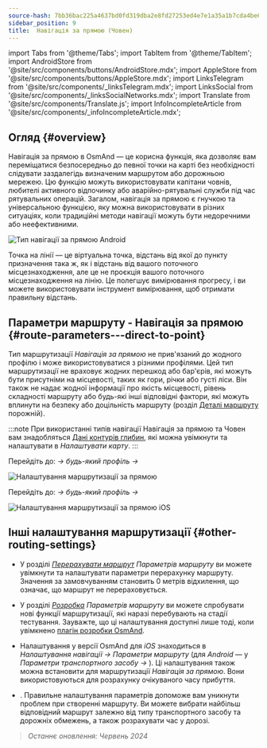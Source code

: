 ```yaml
---
source-hash: 7bb36bac225a4637bd0fd319dba2e8fd27253ed4e7e1a35a1b7cda4be6a24614
sidebar_position: 9
title:  Навігація за прямою (Човен)
---
```

import Tabs from '@theme/Tabs';
import TabItem from '@theme/TabItem';
import AndroidStore from '@site/src/components/buttons/AndroidStore.mdx';
import AppleStore from '@site/src/components/buttons/AppleStore.mdx';
import LinksTelegram from '@site/src/components/_linksTelegram.mdx';
import LinksSocial from '@site/src/components/_linksSocialNetworks.mdx';
import Translate from '@site/src/components/Translate.js';
import InfoIncompleteArticle from '@site/src/components/_infoIncompleteArticle.mdx';



## Огляд {#overview}

Навігація за прямою в OsmAnd — це корисна функція, яка дозволяє вам переміщатися безпосередньо до певної точки на карті без необхідності слідувати заздалегідь визначеним маршрутом або дорожньою мережею. Цю функцію можуть використовувати капітани човнів,
любителі активного відпочинку або аварійно-рятувальні служби під час рятувальних операцій. Загалом, навігація за прямою є гнучкою та універсальною функцією, яку можна використовувати в різних ситуаціях, коли традиційні методи навігації можуть бути недоречними або неефективними.

![Тип навігації за прямою Android](@site/static/img/navigation/boat/direct_navigation_type_android.png)

Точка на лінії — це віртуальна точка, відстань від якої до пункту призначення така ж, як і відстань від вашого поточного місцезнаходження, але це не проєкція вашого поточного місцезнаходження на лінію. Це полегшує вимірювання прогресу, і ви можете використовувати інструмент вимірювання, щоб отримати правильну відстань.


## Параметри маршруту - Навігація за прямою {#route-parameters---direct-to-point}

Тип маршрутизації *Навігація за прямою* не прив'язаний до жодного профілю і може використовуватися з різними профілями.
Цей тип маршрутизації не враховує жодних перешкод або бар'єрів, які можуть бути присутніми на місцевості, таких як гори, річки або густі ліси. Він також не надає жодної інформації про якість місцевості, рівень складності маршруту або будь-які інші відповідні фактори, які можуть вплинути на безпеку або доцільність маршруту (розділ [Деталі маршруту](../setup/route-details.md) порожній).

:::note
При використанні типів навігації Навігація за прямою та Човен вам знадобляться [Дані контурів глибин](../../plugins/nautical-charts.md#nautical-map-style), які можна увімкнути та налаштувати в *Налаштувати карту*.
:::

<Tabs groupId="operating-systems" queryString="operating-systems">

<TabItem value="android" label="Android">

Перейдіть до: *<Translate android="true" ids="shared_string_menu,shared_string_settings"/> → будь-який профіль → <Translate android="true" ids="routing_settings_2,nav_type_hint"/>*

![Налаштування маршрутизації за прямою](@site/static/img/navigation/routing/direct_to_point_routing_3_andr.png)

</TabItem>

<TabItem value="ios" label="iOS">

Перейдіть до: *<Translate android="true" ids="shared_string_menu,shared_string_settings"/> → будь-який профіль → <Translate android="true" ids="routing_settings_2,nav_type_hint"/>*

![Налаштування маршрутизації за прямою iOS](@site/static/img/navigation/routing/direct_to_point_ios.png)

</TabItem>

</Tabs>


## Інші налаштування маршрутизації {#other-routing-settings}

- У розділі [*Перерахувати маршрут*](../../navigation/guidance/navigation-settings.md#recalculate-route) *Параметрів маршруту* ви можете увімкнути та налаштувати параметри перерахунку маршруту. Значення за замовчуванням становить 0 метрів відхилення, що означає, що маршрут не перераховується.

- У розділі [*Розробка*](../guidance/navigation-settings.md#development-settings) *Параметрів маршруту* ви можете спробувати нові функції маршрутизації, які наразі перебувають на стадії тестування. Зауважте, що ці налаштування доступні лише тоді, коли увімкнено [плагін розробки OsmAnd](../../plugins/development.md).

- Налаштування *[<Translate ios="true" ids="road_speeds"/>](../guidance/navigation-settings.md#road-speeds)* у версії OsmAnd для *iOS* знаходиться в *Налаштування навігації → Параметри маршруту* (для *Android* — у *Параметри транспортного засобу → [<Translate android="true" ids="default_speed_setting_title"/>](../guidance/navigation-settings.md#default-speed--road-speeds)*). Ці налаштування також можна встановити для маршрутизації *Навігація за прямою*. Вони використовуються для розрахунку очікуваного часу прибуття.

- *[<Translate ios="true" ids="vehicle_parameters"/>](../guidance/navigation-settings.md#vehicle-parameters)*. Правильне налаштування параметрів допоможе вам уникнути проблем при створенні маршруту. Ви можете вибрати найбільш відповідний маршрут залежно від типу транспортного засобу та дорожніх обмежень, а також розрахувати час у дорозі.

> *Останнє оновлення: Червень 2024*